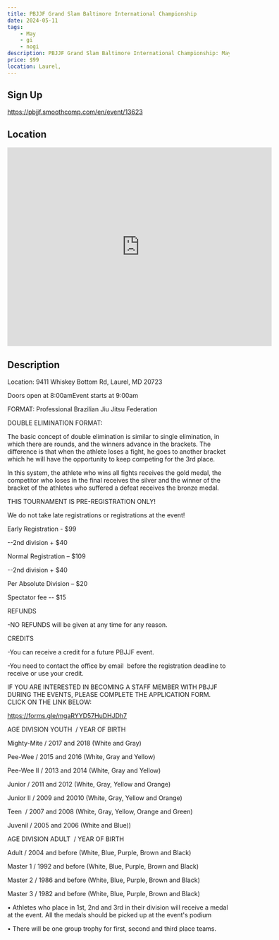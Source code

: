 ```yaml
---
title: PBJJF Grand Slam Baltimore International Championship
date: 2024-05-11
tags:
    - May
    - gi 
    - nogi 
description: PBJJF Grand Slam Baltimore International Championship: May 11th, 2024
price: $99
location: Laurel,
---
```

## Sign Up
https://pbjjf.smoothcomp.com/en/event/13623

## Location
<iframe src="https://www.google.com/maps/embed?pb=!1m18!1m12!1m3!1d12345.6789!2d-76.8361479!3d39.1161362!2m3!1f0!2f0!3f0!3m2!1i1024!2i768!4f13.1!3m3!1m2!1s0x0%3A0x0!2z39.1161362!5e0!3m2!1sen!2sus!4v1234567890" width="600" height="450" style="border:0;" allowfullscreen="" loading="lazy"></iframe>

## Description
Location: 9411 Whiskey Bottom Rd, Laurel, MD 20723


Doors open at 8:00amEvent starts at 9:00am


FORMAT: Professional Brazilian Jiu Jitsu Federation 


DOUBLE ELIMINATION FORMAT:


The basic concept of double elimination is similar to single elimination, in which there are rounds, and the winners advance in the brackets. The difference is that when the athlete loses a fight, he goes to another bracket which he will have the opportunity to keep competing for the 3rd place.


In this system, the athlete who wins all fights receives the gold medal, the competitor who loses in the final receives the silver and the winner of the bracket of the athletes who suffered a defeat receives the bronze medal.


THIS TOURNAMENT IS PRE-REGISTRATION ONLY!


We do not take late registrations or registrations at the event!


Early Registration - $99


--2nd division + $40


Normal Registration – $109


--2nd division + $40


Per Absolute Division – $20


Spectator fee -- $15


REFUNDS


-NO REFUNDS will be given at any time for any reason.


CREDITS


-You can receive a credit for a future PBJJF event.


-You need to contact the office by email  before the registration deadline to receive or use your credit.


IF YOU ARE INTERESTED IN BECOMING A STAFF MEMBER WITH PBJJF DURING THE EVENTS, PLEASE COMPLETE THE APPLICATION FORM. CLICK ON THE LINK BELOW:


https://forms.gle/mgaRYYD57HuDHJDh7


AGE DIVISION YOUTH  / YEAR OF BIRTH 


Mighty-Mite / 2017 and 2018 (White and Gray)


Pee-Wee / 2015 and 2016 (White, Gray and Yellow)


Pee-Wee II / 2013 and 2014 (White, Gray and Yellow)


Junior / 2011 and 2012 (White, Gray, Yellow and Orange)


Junior II / 2009 and 20010 (White, Gray, Yellow and Orange)


Teen  / 2007 and 2008 (White, Gray, Yellow, Orange and Green)


Juvenil / 2005 and 2006 (White and Blue))


AGE DIVISION ADULT  / YEAR OF BIRTH


Adult / 2004 and before (White, Blue, Purple, Brown and Black)


Master 1 / 1992 and before (White, Blue, Purple, Brown and Black)


Master 2 / 1986 and before (White, Blue, Purple, Brown and Black)


Master 3 / 1982 and before (White, Blue, Purple, Brown and Black)


• Athletes who place in 1st, 2nd and 3rd in their division will receive a medal at the event. All the medals should be picked up at the event's podium


• There will be one group trophy for first, second and third place teams.